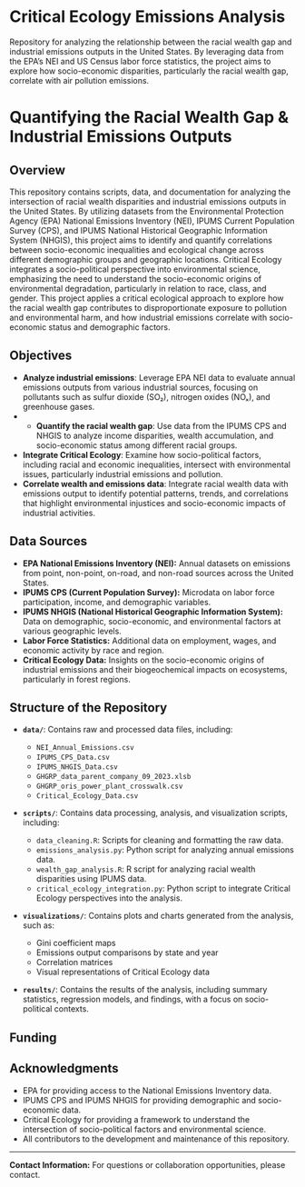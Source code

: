 # Critical Ecology Emissions Analysis

Repository for analyzing the relationship between the racial wealth gap and industrial emissions outputs in the United States. By leveraging data from the EPA’s NEI and US Census labor force statistics, the project aims to explore how socio-economic disparities, particularly the racial wealth gap, correlate with air pollution emissions.


# Quantifying the Racial Wealth Gap & Industrial Emissions Outputs

## Overview

This repository contains scripts, data, and documentation for analyzing the intersection of racial wealth disparities and industrial emissions outputs in the United States. By utilizing datasets from the Environmental Protection Agency (EPA) National Emissions Inventory (NEI), IPUMS Current Population Survey (CPS), and IPUMS National Historical Geographic Information System (NHGIS), this project aims to identify and quantify correlations between socio-economic inequalities and ecological change across different demographic groups and geographic locations.
Critical Ecology integrates a socio-political perspective into environmental science, emphasizing the need to understand the socio-economic origins of environmental degradation, particularly in relation to race, class, and gender. This project applies a critical ecological approach to explore how the racial wealth gap contributes to disproportionate exposure to pollution and environmental harm, and how industrial emissions correlate with socio-economic status and demographic factors.

## Objectives

- **Analyze industrial emissions**: Leverage EPA NEI data to evaluate annual emissions outputs from various industrial sources, focusing on pollutants such as sulfur dioxide (SO₂), nitrogen oxides (NOₓ), and greenhouse gases.
- - **Quantify the racial wealth gap**: Use data from the IPUMS CPS and NHGIS to analyze income disparities, wealth accumulation, and socio-economic status among different racial groups.
- **Integrate Critical Ecology**: Examine how socio-political factors, including racial and economic inequalities, intersect with environmental issues, particularly industrial emissions and pollution.
- **Correlate wealth and emissions data**: Integrate racial wealth data with emissions output to identify potential patterns, trends, and correlations that highlight environmental injustices and socio-economic impacts of industrial activities.

## Data Sources

- **EPA National Emissions Inventory (NEI):** Annual datasets on emissions from point, non-point, on-road, and non-road sources across the United States.
- **IPUMS CPS (Current Population Survey):** Microdata on labor force participation, income, and demographic variables.
- **IPUMS NHGIS (National Historical Geographic Information System):** Data on demographic, socio-economic, and environmental factors at various geographic levels.
- **Labor Force Statistics:** Additional data on employment, wages, and economic activity by race and region.
- **Critical Ecology Data:** Insights on the socio-economic origins of industrial emissions and their biogeochemical impacts on ecosystems, particularly in forest regions.

## Structure of the Repository

- **`data/`**: Contains raw and processed data files, including:
  - `NEI_Annual_Emissions.csv`
  - `IPUMS_CPS_Data.csv`
  - `IPUMS_NHGIS_Data.csv`
  - `GHGRP_data_parent_company_09_2023.xlsb`
  - `GHGRP_oris_power_plant_crosswalk.csv`
  - `Critical_Ecology_Data.csv`

- **`scripts/`**: Contains data processing, analysis, and visualization scripts, including:
  - `data_cleaning.R`: Scripts for cleaning and formatting the raw data.
  - `emissions_analysis.py`: Python script for analyzing annual emissions data.
  - `wealth_gap_analysis.R`: R script for analyzing racial wealth disparities using IPUMS data.
  - `critical_ecology_integration.py`: Python script to integrate Critical Ecology perspectives into the analysis.

- **`visualizations/`**: Contains plots and charts generated from the analysis, such as:
  - Gini coefficient maps
  - Emissions output comparisons by state and year
  - Correlation matrices
  - Visual representations of Critical Ecology data

- **`results/`**: Contains the results of the analysis, including summary statistics, regression models, and findings, with a focus on socio-political contexts.

## Funding



## Acknowledgments

- EPA for providing access to the National Emissions Inventory data.
- IPUMS CPS and IPUMS NHGIS for providing demographic and socio-economic data.
- Critical Ecology for providing a framework to understand the intersection of socio-political factors and environmental science.
- All contributors to the development and maintenance of this repository.

---

**Contact Information:**
For questions or collaboration opportunities, please contact. 
